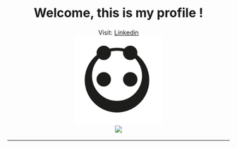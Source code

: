 <div align="center">
 <h1>Welcome, this is my profile !</h1>
 <span font-size="14px">Visit: <a href="https://www.linkedin.com/in/leonardodimarchi/">Linkedin</a></span><br/>
 <img height="200px" width="200px" src="pandaMinimalist.png"/>
</div>

<div align="center">
  <img src="https://github-readme-stats.vercel.app/api/top-langs/?username=leonardodimarchi&layout=compact&theme=onedark&hide=c#"/>
</div>

---



